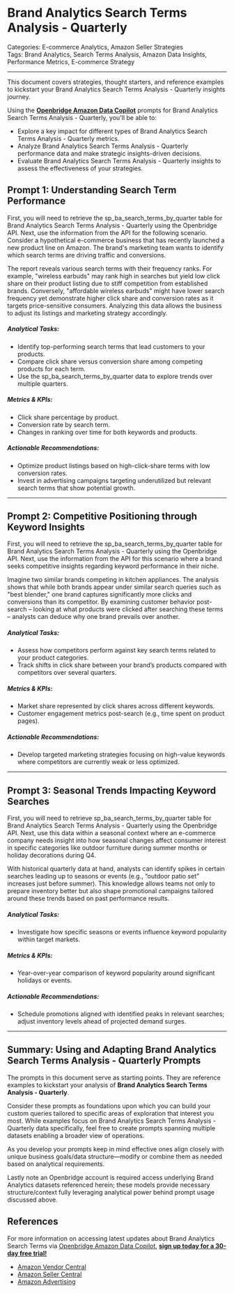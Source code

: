 # Brand Analytics Search Terms Analysis - Quarterly

Categories: E-commerce Analytics, Amazon Seller Strategies  
Tags: Brand Analytics, Search Terms Analysis, Amazon Data Insights, Performance Metrics, E-commerce Strategy

---

This document covers strategies, thought starters, and reference examples to kickstart your Brand Analytics Search Terms Analysis - Quarterly insights journey.

Using the <a href="https://chatgpt.com/g/g-Sg4qP7r3v-openbridge-data-copilot" target="_blank"><strong>Openbridge Amazon Data Copilot</strong></a> prompts for Brand Analytics Search Terms Analysis - Quarterly, you'll be able to:

- Explore a key impact for different types of Brand Analytics Search Terms Analysis - Quarterly metrics.
- Analyze Brand Analytics Search Terms Analysis - Quarterly performance data and make strategic insights-driven decisions.
- Evaluate Brand Analytics Search Terms Analysis - Quarterly insights to assess the effectiveness of your strategies.

## Prompt 1: Understanding Search Term Performance 

First, you will need to retrieve the sp_ba_search_terms_by_quarter table for Brand Analytics Search Terms Analysis - Quarterly using the Openbridge API. Next, use the information from the API for the following scenario. Consider a hypothetical e-commerce business that has recently launched a new product line on Amazon. The brand's marketing team wants to identify which search terms are driving traffic and conversions. 

The report reveals various search terms with their frequency ranks. For example, "wireless earbuds" may rank high in searches but yield low click share on their product listing due to stiff competition from established brands. Conversely, "affordable wireless earbuds" might have lower search frequency yet demonstrate higher click share and conversion rates as it targets price-sensitive consumers. Analyzing this data allows the business to adjust its listings and marketing strategy accordingly.

##### Analytical Tasks:
- Identify top-performing search terms that lead customers to your products.
- Compare click share versus conversion share among competing products for each term.
- Use the sp_ba_search_terms_by_quarter data to explore trends over multiple quarters.

##### Metrics & KPIs:
- Click share percentage by product.
- Conversion rate by search term.
- Changes in ranking over time for both keywords and products.

##### Actionable Recommendations:
- Optimize product listings based on high-click-share terms with low conversion rates.
- Invest in advertising campaigns targeting underutilized but relevant search terms that show potential growth.

---

## Prompt 2: Competitive Positioning through Keyword Insights

First, you will need to retrieve the sp_ba_search_terms_by_quarter table for Brand Analytics Search Terms Analysis - Quarterly using the Openbridge API. Next, use the information from the API for this scenario where a brand seeks competitive insights regarding keyword performance in their niche.

Imagine two similar brands competing in kitchen appliances. The analysis shows that while both brands appear under similar search queries such as "best blender," one brand captures significantly more clicks and conversions than its competitor. By examining customer behavior post-search – looking at what products were clicked after searching these terms – analysts can deduce why one brand prevails over another.

##### Analytical Tasks:
- Assess how competitors perform against key search terms related to your product categories.
- Track shifts in click share between your brand’s products compared with competitors over several quarters.
  
##### Metrics & KPIs:
- Market share represented by click shares across different keywords.
- Customer engagement metrics post-search (e.g., time spent on product pages).

##### Actionable Recommendations:
- Develop targeted marketing strategies focusing on high-value keywords where competitors are currently weak or less optimized.
  
---

## Prompt 3: Seasonal Trends Impacting Keyword Searches 

First, you will need to retrieve sp_ba_search_terms_by_quarter table for Brand Analytics Search Terms Analysis - Quarterly using the Openbridge API. Next, use this data within a seasonal context where an e-commerce company needs insight into how seasonal changes affect consumer interest in specific categories like outdoor furniture during summer months or holiday decorations during Q4.

With historical quarterly data at hand, analysts can identify spikes in certain searches leading up to seasons or events (e.g., “outdoor patio set” increases just before summer). This knowledge allows teams not only to prepare inventory better but also shape promotional campaigns tailored around these trends based on past performance results.

##### Analytical Tasks:
- Investigate how specific seasons or events influence keyword popularity within target markets.
  
##### Metrics & KPIs:
- Year-over-year comparison of keyword popularity around significant holidays or events.
  
##### Actionable Recommendations:
- Schedule promotions aligned with identified peaks in relevant searches; adjust inventory levels ahead of projected demand surges.

---

## Summary: Using and Adapting Brand Analytics Search Terms Analysis - Quarterly Prompts
The prompts in this document serve as starting points. They are reference examples to kickstart your analysis of **Brand Analytics Search Terms Analysis - Quarterly**. 

Consider these prompts as foundations upon which you can build your custom queries tailored to specific areas of exploration that interest you most. While examples focus on Brand Analytics Search Terms Analysis - Quarterly data specifically, feel free to create prompts spanning multiple datasets enabling a broader view of operations.

As you develop your prompts keep in mind effective ones align closely with unique business goals/data structure—modify or combine them as needed based on analytical requirements.

Lastly note an Openbridge account is required access underlying Brand Analytics datasets referenced herein; these models provide necessary structure/context fully leveraging analytical power behind prompt usage discussed above.

## References   
For more information on accessing latest updates about Brand Analytics Search Terms via <a href="https://chatgpt.com/g/g-Sg4qP7r3v-openbridge-data-copilot" target="_blank">Openbridge Amazon Data Copilot</a>, <a href="https://openbridge.com" target="_blank"><strong>sign up today for a 30-day free trial!</strong></a>

<ul>
<li><a href="https://www.openbridge.com/amazon-vendor-central/" target="_blank">Amazon Vendor Central</a></li>
<li><a href="https://www.openbridge.com/amazon-selling-partner/" target="_blank">Amazon Seller Central</a></li>
<li><a href="https://www.openbridge.com/amazon-advertising/" target="_blank">Amazon Advertising</a></li>
</ul>